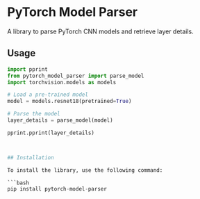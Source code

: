 # PyTorch Model Parser

A library to parse PyTorch CNN models and retrieve layer details.


## Usage

```python
import pprint
from pytorch_model_parser import parse_model
import torchvision.models as models

# Load a pre-trained model
model = models.resnet18(pretrained=True)

# Parse the model
layer_details = parse_model(model)

pprint.pprint(layer_details)



## Installation

To install the library, use the following command:

```bash
pip install pytorch-model-parser


